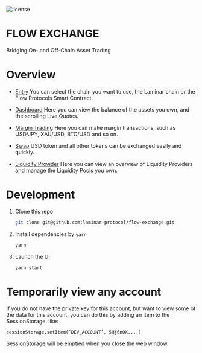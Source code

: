 ![license](https://img.shields.io/badge/License-Apache%202.0-blue?logo=apache&style=flat-square)

# FLOW EXCHANGE

Bridging On- and Off-Chain Asset Trading

# Overview

- [Entry](https://flow-dev.laminar.one/) You can select the chain you want to use, the Laminar chain or the Flow Protocols Smart Contract.

- [Dashboard](https://flow-dev.laminar.one/dashboard) Here you can view the balance of the assets you own, and the scrolling Live Quotes.

- [Margin Trading](https://flow-dev.laminar.one/margin) Here you can make margin transactions, such as USD/JPY, XAU/USD, BTC/USD and so on.

- [Swap](https://flow-dev.laminar.one/swap) USD token and all other tokens can be exchanged easily and quickly.

- [Liquidity Provider](https://flow-dev.laminar.one/provider/margin) Here you can view an overview of Liquidity Providers and manage the Liquidity Pools you own.

# Development

1. Clone this repo

   ```bash
   git clone git@github.com:laminar-protocol/flow-exchange.git
   ```

2. Install dependencies by `yarn`

   ```bash
   yarn
   ```

3. Launch the UI
   ```bash
   yarn start
   ```

# Temporarily view any account

If you do not have the private key for this account, but want to view some of the data for this account, you can do this by adding an item to the SessionStorage. like:

```
sessionStorage.setItem(‘DEV_ACCOUNT’, 5Hj6nQX....)
```

SessionStorage will be emptied when you close the web window.
